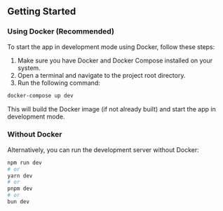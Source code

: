 ## Getting Started

### Using Docker (Recommended)

To start the app in development mode using Docker, follow these steps:

1. Make sure you have Docker and Docker Compose installed on your system.
2. Open a terminal and navigate to the project root directory.
3. Run the following command:

```bash
docker-compose up dev
```

This will build the Docker image (if not already built) and start the app in development mode.

### Without Docker

Alternatively, you can run the development server without Docker:

```bash
npm run dev
# or
yarn dev
# or
pnpm dev
# or
bun dev
```
